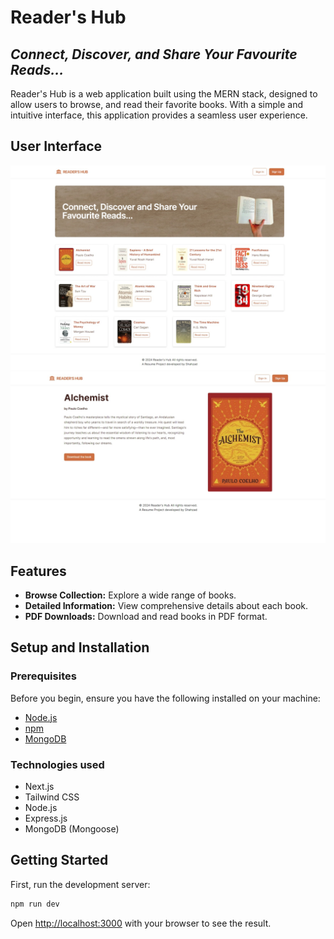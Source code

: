 # Reader's Hub
## _Connect, Discover, and Share Your Favourite Reads..._

Reader's Hub is a web application built using the MERN stack, designed to allow users to browse, and read their favorite books. With a simple and intuitive interface, this application provides a seamless user experience.

## User Interface
![Screenshot_1](https://github.com/shahxada20/Readers-Hub-Frontend/blob/593a38c4479fd6c95448fb4c8eaf73b38322e7d4/public/Screenshot_Book_List.jpeg)
![Screenshot_1](https://github.com/shahxada20/Readers-Hub-Frontend/blob/593a38c4479fd6c95448fb4c8eaf73b38322e7d4/public/Screenshot_Book_Details.jpeg)

## Features
- **Browse Collection:** Explore a wide range of books.
- **Detailed Information:** View comprehensive details about each book.
- **PDF Downloads:** Download and read books in PDF format.

## Setup and Installation
### Prerequisites
Before you begin, ensure you have the following installed on your machine:
- [Node.js](https://nodejs.org/)
- [npm](https://www.npmjs.com/)
- [MongoDB](https://www.mongodb.com/)

### Technologies used
- Next.js
- Tailwind CSS
- Node.js
- Express.js
- MongoDB (Mongoose)

## Getting Started
First, run the development server:
```bash
npm run dev
```
Open [http://localhost:3000](http://localhost:3000) with your browser to see the result.
